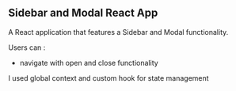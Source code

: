 ## Sidebar and Modal React App

A React application that features a Sidebar and Modal functionality.

Users can :

- navigate with open and close functionality

I used global context and custom hook for state management
